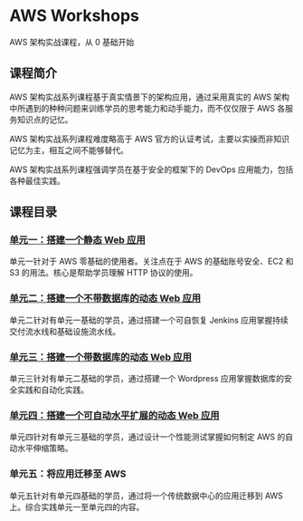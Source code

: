 # AWS Workshops

AWS 架构实战课程，从 0 基础开始

## 课程简介

AWS 架构实战系列课程基于真实情景下的架构应用，通过采用真实的 AWS 架构中所遇到的种种问题来训练学员的思考能力和动手能力，而不仅仅限于 AWS 各服务知识点的记忆。

AWS 架构实战系列课程难度略高于 AWS 官方的认证考试，主要以实操而非知识记忆为主，相互之间不能够替代。

AWS 架构实战系列课程强调学员在基于安全的框架下的 DevOps 应用能力，包括各种最佳实践。

## 课程目录

### [单元一：搭建一个静态 Web 应用](unit-01/README.md)

单元一针对于 AWS 零基础的使用者。关注点在于 AWS 的基础账号安全、EC2 和 S3 的用法。核心是帮助学员理解 HTTP 协议的使用。

### [单元二：搭建一个不带数据库的动态 Web 应用](unit-02/README.md)

单元二针对有单元一基础的学员，通过搭建一个可自恢复 Jenkins 应用掌握持续交付流水线和基础设施流水线。

### [单元三：搭建一个带数据库的动态 Web 应用](unit-03/README.md)

单元三针对有单元二基础的学员，通过搭建一个 Wordpress 应用掌握数据库的安全实践和自动化实践。

### [单元四：搭建一个可自动水平扩展的动态 Web 应用](unit-04/README.md)

单元四针对有单元三基础的学员，通过设计一个性能测试掌握如何制定 AWS 的自动水平伸缩策略。

### 单元五：将应用迁移至 AWS

单元五针对有单元四基础的学员，通过将一个传统数据中心的应用迁移到 AWS 上。综合实践单元一至单元四的内容。
